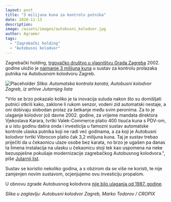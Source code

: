 ```yaml
---
layout: post
title: "3 milijuna kuna za kontrolu putnika"
date: 2020-11-13
description:
image: /assets/images/autobusni_kolodvor.jpg
author: Agramer
tags:
  - "Zagrebački holding"
  - "Autobusni kolodvor"
---
```

Zagrebački holding, [trgovačko društvo u vlasništvu Grada Zagreba][1] 2002. godine uložio je [najmanje 3 milijuna kuna][2] u sustav za kontrolu prolazaka putnika na Autobusnom kolodvoru Zagreb.

![Placeholder](https://static.jutarnji.hr/images/live-multimedia/binary/2019/12/22/10/IMG-20191220-112359.jpg)
*Slika: Automatska kontrola karata, Autobusni kolodvor Zagreb, iz arhive Jutarnjeg lista*

"Vrlo se brzo pokazalo koliko je ta inovacija suluda nakon što su domišljati putnici otkrili kako, zaklone li rukom senzor, vodeni zid automatski nestaje, a oni dobivaju slobodan prolaz za šetkanje među svim peronima. Za to je ulaganje kolodvor još davne 2002. godine, za vrijeme mandata direktora Vjekoslava Karara, tvrtki Valek-Commerce platio 400 tisuća kuna s PDV-om, a u istu godinu datira onda i investicija u famozni sustav automatske kontrole ulaska putnika koji ne radi već godinama, a za koji je Autobusni kolodvor tvrtki Vibrocon platio čak 3,2 milijuna kuna. Taj je sustav trebao priječiti da u čekaonicu ulaze osobe bez karata, no brzo je ugašen pa danas ta limena instalacija na ulasku u čekaonicu stoji tek kao uspomena na neke bezuspješne pokušaje modernizacije zagrebačkog Autobusnog kolodvora.", piše [Jutarnji list][3].

Sustav se koristio nekoliko godina, a s obzirom da se više ne koristi, te nije zamjenjen novim sustavom, ocjenjujemo ovu investiciju propalom.

U obnovu zgrade Autobusnog kolodvora [nije bilo ulaganja od 1987. godine][4].

*Slika u zaglavlju: Autobusni kolodvor Zagreb, Marko Todorov / CROPIX*

[1]: https://hr.wikipedia.org/wiki/Zagreba%C4%8Dki_holding
[2]: http://imamopravoznati.org/request/troskovi_vrata_za_kontrolu_putni
[3]: https://novac.jutarnji.hr/novac/aktualno/foto-dobrodosli-na-autobusni-kolodovor-zagreb-nista-se-nije-promijenilo-od-1987-godine-9780244
[4]: https://novac.jutarnji.hr/novac/aktualno/foto-dobrodosli-na-autobusni-kolodovor-zagreb-nista-se-nije-promijenilo-od-1987-godine-9780244
